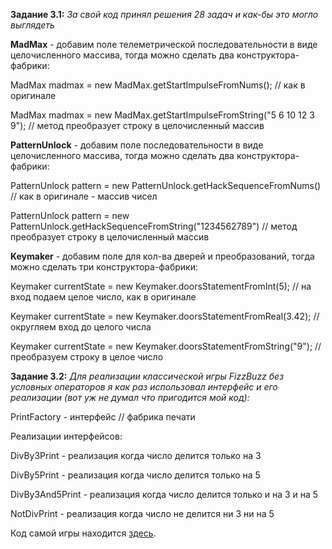 **Задание 3.1:**
*За свой код принял решения 28 задач и как-бы это могло выглядеть*

**MadMax** - добавим поле телеметрической последовательности в виде целочисленного массива, тогда можно сделать два конструктора-фабрики:

MadMax madmax = new MadMax.getStartImpulseFromNums(); // как в оригинале

MadMax madmax = new MadMax.getStartImpulseFromString("5 6 10 12 3 9"); // метод преобразует строку в целочисленный массив

**PatternUnlock** - добавим поле последовательности в виде целочисленного массива, тогда можно сделать два конструктора-фабрики:

PatternUnlock pattern = new PatternUnlock.getHackSequenceFromNums() // как в оригинале - массив чисел

PatternUnlock pattern = new PatternUnlock.getHackSequenceFromString("1234562789") // метод преобразует строку в целочисленный массив

**Keymaker** - добавим поле для кол-ва дверей и преобразований, тогда можно сделать три конструктора-фабрики:

Keymaker currentState = new Keymaker.doorsStatementFromInt(5); // на вход подаем целое число, как в оригинале

Keymaker currentState = new Keymaker.doorsStatementFromReal(3.42); // округляем вход до целого числа

Keymaker currentState = new Keymaker.doorsStatementFromString("9"); // преобразуем строку в целое число

**Задание 3.2:**
*Для реализации классической игры FizzBuzz без условных операторов я как раз использовал интерфейс и его реализации (вот уж не думал что пригодится мой код):*

PrintFactory - интерфейс // фабрика печати

Реализации интерфейсов:

DivBy3Print - реализация когда число делится только на 3

DivBy5Print - реализация когда число делится только на 5

DivBy3And5Print - реализация когда число делится только и на 3 и на 5

NotDivPrint - реализация когда число не делится ни 3 ни на 5

Код самой игры находится [здесь](https://github.com/Starbreaker84/Ideas/blob/main/FizzBuzz/FizzBuzzWithoutConditions.java). 
